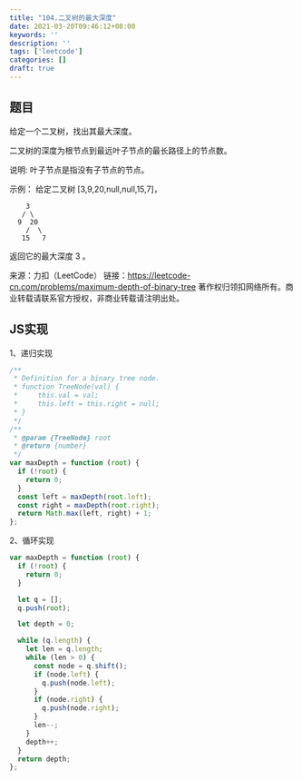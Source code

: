 ```yaml
---
title: "104.二叉树的最大深度"
date: 2021-03-20T09:46:12+08:00
keywords: ''
description: ''
tags: ['leetcode']
categories: []
draft: true
---
```


## 题目

给定一个二叉树，找出其最大深度。

二叉树的深度为根节点到最远叶子节点的最长路径上的节点数。

说明: 叶子节点是指没有子节点的节点。

示例：
给定二叉树 [3,9,20,null,null,15,7]，
```
    3
   / \
  9  20
    /  \
   15   7
```
返回它的最大深度 3 。

来源：力扣（LeetCode）
链接：https://leetcode-cn.com/problems/maximum-depth-of-binary-tree
著作权归领扣网络所有。商业转载请联系官方授权，非商业转载请注明出处。

## JS实现

1、递归实现
```javascript
/**
 * Definition for a binary tree node.
 * function TreeNode(val) {
 *     this.val = val;
 *     this.left = this.right = null;
 * }
 */
/**
 * @param {TreeNode} root
 * @return {number}
 */
var maxDepth = function (root) {
  if (!root) {
    return 0;
  }
  const left = maxDepth(root.left);
  const right = maxDepth(root.right);
  return Math.max(left, right) + 1;
};
```

2、循环实现 
```javascript
var maxDepth = function (root) {
  if (!root) {
    return 0;
  }

  let q = [];
  q.push(root);

  let depth = 0;

  while (q.length) {
    let len = q.length;
    while (len > 0) {
      const node = q.shift();
      if (node.left) {
        q.push(node.left);
      }
      if (node.right) {
        q.push(node.right);
      }
      len--;
    }
    depth++;
  }
  return depth;
};
```

